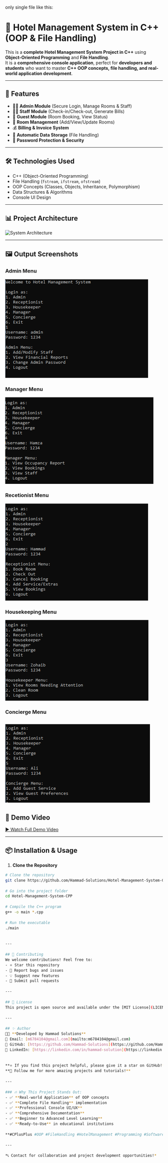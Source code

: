only single file like this:
# 🏨 Hotel Management System in C++ (OOP & File Handling)

This is a **complete Hotel Management System Project in C++** using **Object-Oriented Programming** and **File Handling**.  
It is a **comprehensive console application**, perfect for **developers and students** who want to master **C++ OOP concepts, file handling, and real-world application development**.

---

## 🚀 Features
- 👨‍💼 **Admin Module** (Secure Login, Manage Rooms & Staff)
- 👨‍💼 **Staff Module** (Check-in/Check-out, Generate Bills)
- 👤 **Guest Module** (Room Booking, View Status)
- 🏨 **Room Management** (Add/View/Update Rooms)
- 💰 **Billing & Invoice System**
- 📂 **Automatic Data Storage** (File Handling)
- 🔐 **Password Protection & Security**

---

## 🛠 Technologies Used
- C++ (Object-Oriented Programming)
- File Handling (`fstream`, `ifstream`, `ofstream`)
- OOP Concepts (Classes, Objects, Inheritance, Polymorphism)
- Data Structures & Algorithms
- Console UI Design

---

## 📊 Project Architecture
![System Architecture](assets/images/flowchart.png)

---

## 🖼 Output Screenshots

### Admin Menu  
![Admin Panel](assets/screenshots/adminMenu.png)

### Manager Menu  
![Booking System](assets/screenshots/managerMenu.png)

### Recetionist Menu 
![Billing System](assets/screenshots/receptionistMenu.png)

### Housekeeping Menu   
![File Structure](assets/screenshots/houseKeepingMenu.png)

### Concierge Menu   
![File Structure](assets/screenshots/Concierge.png)
---

## 🎥 Demo Video
[▶ Watch Full Demo Video](assets/videos/demo.mp4)  

---

## 📦 Installation & Usage

1. **Clone the Repository**
```sh
# Clone the repository
git clone https://github.com/Hammad-Solutions/Hotel-Management-System-CPP.git

# Go into the project folder
cd Hotel-Management-System-CPP

# Compile the C++ program
g++ -o main *.cpp

# Run the executable
./main


---

## 🤝 Contributing
We welcome contributions! Feel free to:
- ⭐ Star this repository
- 🐛 Report bugs and issues
- 💡 Suggest new features
- 🔧 Submit pull requests

---

## 📄 License
This project is open source and available under the [MIT License](LICENSE).

---

## ✨ Author
👨‍💻 **Developed by Hammad Solutions**  
📧 Email: [m6784104@gmail.com](mailto:m6784104@gmail.com)  
🔗 GitHub: [https://github.com/Hammad-Solutions](https://github.com/Hammad-Solutions)  
💼 LinkedIn: [https://linkedin.com/in/hammad-solution](https://linkedin.com/in/hammad-solution)  
 

**⭐ If you find this project helpful, please give it a star on GitHub!**  
**🔔 Follow me for more amazing projects and tutorials!**

---

### 🔥 Why This Project Stands Out:
- ✅ **Real-world Application** of OOP concepts
- ✅ **Complete File Handling** implementation
- ✅ **Professional Console UI/UX**
- ✅ **Comprehensive Documentation**
- ✅ **Beginner to Advanced Level Learning**
- ✅ **Ready-to-Use** in educational institutions

**#CPlusPlus #OOP #FileHandling #HotelManagement #Programming #SoftwareDevelopment #Coding #Developer #CppProgramming #OpenSource #StudentProject #CodeNewbie**

---

*📞 Contact for collaboration and project development opportunities!*